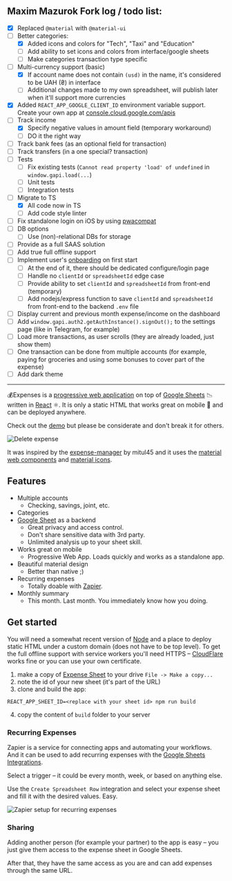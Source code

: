 ## Maxim Mazurok Fork log / todo list:
- [x] Replaced `@material` with `@material-ui`
- [ ] Better categories:
  - [x] Added icons and colors for "Tech", "Taxi" and "Education"
  - [ ] Add ability to set icons and colors from interface/google sheets
  - [ ] Make categories transaction type specific
- [ ] Multi-currency support (basic)
  - [x] If account name does not contain `(usd)` in the name, it's considered 
  to be UAH (₴) in interface
  - [ ] Additional changes made to my own spreadsheet, will publish later when 
  it'll support more currencies
- [x] Added `REACT_APP_GOOGLE_CLIENT_ID` environment variable support. Create 
your own app at [console.cloud.google.com/apis](https://console.cloud.google.com/apis)
- [ ] Track income
  - [x] Specify negative values in amount field (temporary workaround)
  - [ ] DO it the right way
- [ ] Track bank fees (as an optional field for transaction)
- [ ] Track transfers (in a one special? transaction)
- [ ] Tests
  - [ ] Fix existing tests (`Cannot read property 'load' of undefined` in 
  `window.gapi.load(...`) 
  - [ ] Unit tests
  - [ ] Integration tests
- [ ] Migrate to TS
  - [x] All code now in TS 
  - [ ] Add code style linter
- [ ] Fix standalone login on iOS by using 
[pwacompat](https://github.com/GoogleChromeLabs/pwacompat)
- [ ] DB options
  - [ ] Use (non)-relational DBs for storage
- [ ] Provide as a full SAAS solution
- [ ] Add true full offline support
- [ ] Implement user's [onboarding](./ONBOARDING.md) on first start
  - [ ] At the end of it, there should be dedicated configure/login page
  - [ ] Handle no `clientId` or `spreadsheetId` edge case
  - [ ] Provide ability to set `clientId` and `spreadsheetId` from front-end (temporary)
  - [ ] Add nodejs/express function to save `clientId` and `spreadsheetId` from front-end to the backend `.env` file
- [ ] Display current and previous month expense/income on the dashboard
- [ ] Add `window.gapi.auth2.getAuthInstance().signOut();` to the settings page (like in Telegram, for example)
- [ ] Load more transactions, as user scrolls (they are already loaded, just show them)
- [ ] One transaction can be done from multiple accounts (for example, paying for groceries and using some bonuses to cover part of the expense)
- [ ] Add dark theme
---

💰Expenses is a 
[progressive web application](https://developers.google.com/web/progressive-web-apps/) 
on top of [Google Sheets](https://developers.google.com/sheets/) 📉 written in 
[React](https://facebook.github.io/react/) ⚛️. It is only a static HTML that 
works great on mobile 📱 and can be deployed anywhere.

Check out the [demo](https://demo-expenses.chodounsky.net) but please be 
considerate and don't break it for others.

![Delete expense](doc/delete-expense.gif)

It was inspired by the 
[expense-manager](https://github.com/mitul45/expense-manager) by mitul45 and it 
uses the [material web components](https://material.io/components/) and 
[material icons](https://material.io/icons/).

## Features

* Multiple accounts
  * Checking, savings, joint, etc.
* Categories
* [Google Sheet](https://docs.google.com/spreadsheets/d/1Lz1_gHIgCKPKhJpFerq9PoNy-TIst7eLZ5plQi5Prv0/edit?usp=sharing) 
as a backend
  * Great privacy and access control.
  * Don't share sensitive data with 3rd party.
  * Unlimited analysis up to your sheet skill.
* Works great on mobile
  * Progressive Web App. Loads quickly and works as a standalone app.
* Beautiful material design
  * Better than native ;)
* Recurring expenses
  * Totally doable with [Zapier](http://zapier.com/).
* Monthly summary
  * This month. Last month. You immediately know how you doing.

## Get started

You will need a somewhat recent version of [Node](https://nodejs.org/en/) and a 
place to deploy static HTML under a custom domain (does not have to be top 
level). To get the full offline support with service workers you'll need 
HTTPS – [CloudFlare](https://cloudflare.com) works fine or you can use your 
own certificate.

1) make a copy of [Expense Sheet](https://docs.google.com/spreadsheets/d/1Lz1_gHIgCKPKhJpFerq9PoNy-TIst7eLZ5plQi5Prv0/edit?usp=sharing) 
to your drive `File -> Make a copy...`
2) note the id of your new sheet (it's part of the URL)
3) clone and build the app:


```
REACT_APP_SHEET_ID=<replace with your sheet id> npm run build
```

4) copy the content of `build` folder to your server

### Recurring Expenses

Zapier is a service for connecting apps and automating your workflows. And it 
can be used to add recurring expenses with the 
[Google Sheets Integrations](https://zapier.com/zapbook/google-sheets/).

Select a trigger – it could be every month, week, or based on anything else.

Use the `Create Spreadsheet Row` integration and select your expense sheet and 
fill it with the desired values. Easy.

![Zapier setup for recurring expenses](doc/zapier.png)

### Sharing

Adding another person (for example your partner) to the app is easy – you just 
give them access to the expense sheet in Google Sheets.

After that, they have the same access as you are and can add expenses through 
the same URL.
